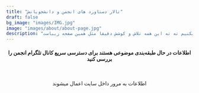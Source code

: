 ```yaml
---
title: "تالار دستاورد های انجمن و دانشجویانش"
draft: false
bg_image: "images/IMG.jpg"
image: "images/about/about-page.jpg"
description: "اینجا دقیقا همونجایه که کمی فکر میکنیم ته ته این همه تلاش و کوشش دقیقا مثل همین صفحه زیباست"
---
```


<div align="center">
<h4 dir="rtl">اطلاعات در حال طبقه‌بندی موضوعی هستند برای دسترسی سریع کانال تلگرام انجمن را بررسی کنید</h4><br><p>اطلاعات به مرور داخل سایت اعمال میشوند</p>
</div>